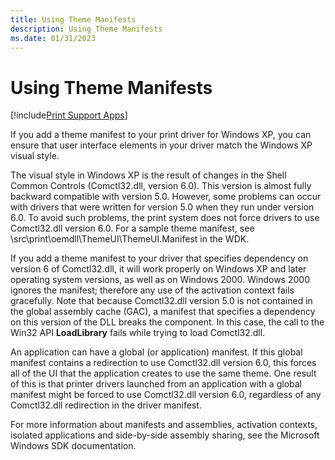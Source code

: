 ```yaml
---
title: Using Theme Manifests
description: Using Theme Manifests
ms.date: 01/31/2023
---
```


# Using Theme Manifests

[!include[Print Support Apps](../includes/print-support-apps.md)]

If you add a theme manifest to your print driver for Windows XP, you can ensure that user interface elements in your driver match the Windows XP visual style.

The visual style in Windows XP is the result of changes in the Shell Common Controls (Comctl32.dll, version 6.0). This version is almost fully backward compatible with version 5.0. However, some problems can occur with drivers that were written for version 5.0 when they run under version 6.0. To avoid such problems, the print system does not force drivers to use Comctl32.dll version 6.0. For a sample theme manifest, see \\src\\print\\oemdll\\ThemeUI\\ThemeUI.Manifest in the WDK.

If you add a theme manifest to your driver that specifies dependency on version 6 of Comctl32.dll, it will work properly on Windows XP and later operating system versions, as well as on Windows 2000. Windows 2000 ignores the manifest; therefore any use of the activation context fails gracefully. Note that because Comctl32.dll version 5.0 is not contained in the global assembly cache (GAC), a manifest that specifies a dependency on this version of the DLL breaks the component. In this case, the call to the Win32 API **LoadLibrary** fails while trying to load Comctl32.dll.

An application can have a global (or application) manifest. If this global manifest contains a redirection to use Comctl32.dll version 6.0, this forces all of the UI that the application creates to use the same theme. One result of this is that printer drivers launched from an application with a global manifest might be forced to use Comctl32.dll version 6.0, regardless of any Comctl32.dll redirection in the driver manifest.

For more information about manifests and assemblies, activation contexts, isolated applications and side-by-side assembly sharing, see the Microsoft Windows SDK documentation.
